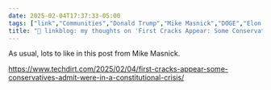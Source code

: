 ```yaml
---
date: 2025-02-04T17:37:33-05:00
tags: ["link","Communities","Donald Trump","Mike Masnick","DOGE","Elon Musk"]
title: "🔗 linkblog: my thoughts on 'First Cracks Appear: Some Conservatives Admit We’re In A Constitutional Crisis'"
---
```

As usual, lots to like in this post from Mike Masnick.

https://www.techdirt.com/2025/02/04/first-cracks-appear-some-conservatives-admit-were-in-a-constitutional-crisis/